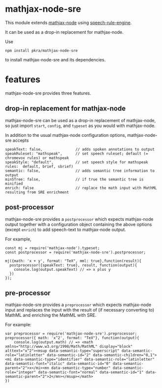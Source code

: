 # mathjax-node-sre

This module extends [mathjax-node](https://github.com/mathjax/MathJax-node) using [speech-rule-engine](https://github.com/zorkow/speech-rule-engine).

It can be used as a drop-in replacement for mathjax-node.

Use

    npm install pkra/mathjax-node-sre

to install mathjax-node-sre and its dependencies.

# features

mathjax-node-sre provides three features.

## drop-in replacement for mathjax-node

mathjax-node-sre can be used as a drop-in replacement of mathjax-node, so just import `start`, `config`, and `typeset` as you would with mathjax-node.

In addition to the usual mathjax-node configuration options, mathjax-node-sre accepts

```
speakText: false,               // adds spoken annotations to output
speakRuleset: "mathspeak",      // set speech ruleset; default (= chromevox rules) or mathspeak
speakStyle: "default",          // set speech style for mathspeak rules:  default, brief, sbrief)
semantic: false,                // adds semantic tree information to output
minSTree: false,                // if true the semantic tree is minified
enrich: false                   // replace the math input with MathML resulting from SRE enrichment
```

## post-processor

mathjax-node-sre provides a `postprocessor` which expects mathjax-node output together with a configuration object containing the above options (except `enrich`) to add speech-text to mathjax-node output.

For example,

```
const mj = require('mathjax-node').typeset;
const postprocessor = require('mathjax-node-sre').postprocessor;

mj({math: 'x + y', format: "TeX", mml: true},function(result){
  postprocessor({speakText: true}, result, function(output){
    console.log(output.speakText) // => x plus y
  })
});
```

## pre-processor

mathjax-node-sre provides a `preprocessor` which expects mathjax-node input and replaces the input with the result of (if necessary converting to) MathML and enriching the MathML with SRE.

For example:

```
var preprocessor = require('mathjax-node-sre').preprocessor;
preprocessor({ math: 'x^2', format: "TeX"}, function(output){
    console.log(output.math) // => <math xmlns="http://www.w3.org/1998/Math/MathML" display="block" alttext="x^2"><msup data-semantic-type="superscript" data-semantic-role="latinletter" data-semantic-id="2" data-semantic-children="0,1"><mi data-semantic-type="identifier" data-semantic-role="latinletter" data-semantic-font="italic" data-semantic-id="0" data-semantic-parent="2">x</mi><mn data-semantic-type="number" data-semantic-role="integer" data-semantic-font="normal" data-semantic-id="1" data-semantic-parent="2">2</mn></msup></math>
})
```
